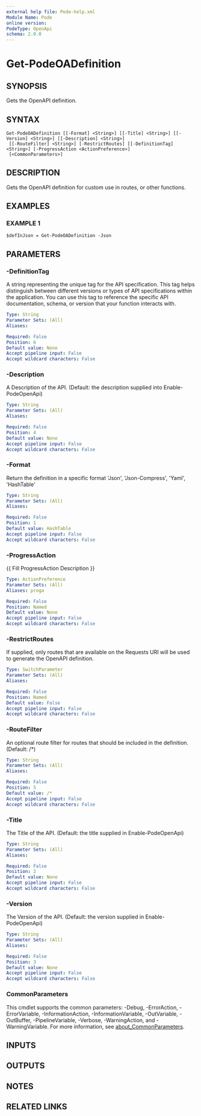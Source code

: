 ```yaml
---
external help file: Pode-help.xml
Module Name: Pode
online version:
PodeType: OpenApi
schema: 2.0.0
---
```


# Get-PodeOADefinition

## SYNOPSIS
Gets the OpenAPI definition.

## SYNTAX

```
Get-PodeOADefinition [[-Format] <String>] [[-Title] <String>] [[-Version] <String>] [[-Description] <String>]
 [[-RouteFilter] <String>] [-RestrictRoutes] [[-DefinitionTag] <String>] [-ProgressAction <ActionPreference>]
 [<CommonParameters>]
```

## DESCRIPTION
Gets the OpenAPI definition for custom use in routes, or other functions.

## EXAMPLES

### EXAMPLE 1
```
$defInJson = Get-PodeOADefinition -Json
```

## PARAMETERS

### -DefinitionTag
A string representing the unique tag for the API specification.
This tag helps distinguish between different versions or types of API specifications within the application.
You can use this tag to reference the specific API documentation, schema, or version that your function interacts with.

```yaml
Type: String
Parameter Sets: (All)
Aliases:

Required: False
Position: 6
Default value: None
Accept pipeline input: False
Accept wildcard characters: False
```

### -Description
A Description of the API.
(Default: the description supplied into Enable-PodeOpenApi)

```yaml
Type: String
Parameter Sets: (All)
Aliases:

Required: False
Position: 4
Default value: None
Accept pipeline input: False
Accept wildcard characters: False
```

### -Format
Return the definition  in a specific format 'Json', 'Json-Compress', 'Yaml', 'HashTable'

```yaml
Type: String
Parameter Sets: (All)
Aliases:

Required: False
Position: 1
Default value: HashTable
Accept pipeline input: False
Accept wildcard characters: False
```

### -ProgressAction
{{ Fill ProgressAction Description }}

```yaml
Type: ActionPreference
Parameter Sets: (All)
Aliases: proga

Required: False
Position: Named
Default value: None
Accept pipeline input: False
Accept wildcard characters: False
```

### -RestrictRoutes
If supplied, only routes that are available on the Requests URI will be used to generate the OpenAPI definition.

```yaml
Type: SwitchParameter
Parameter Sets: (All)
Aliases:

Required: False
Position: Named
Default value: False
Accept pipeline input: False
Accept wildcard characters: False
```

### -RouteFilter
An optional route filter for routes that should be included in the definition.
(Default: /*)

```yaml
Type: String
Parameter Sets: (All)
Aliases:

Required: False
Position: 5
Default value: /*
Accept pipeline input: False
Accept wildcard characters: False
```

### -Title
The Title of the API.
(Default: the title supplied in Enable-PodeOpenApi)

```yaml
Type: String
Parameter Sets: (All)
Aliases:

Required: False
Position: 2
Default value: None
Accept pipeline input: False
Accept wildcard characters: False
```

### -Version
The Version of the API.
(Default: the version supplied in Enable-PodeOpenApi)

```yaml
Type: String
Parameter Sets: (All)
Aliases:

Required: False
Position: 3
Default value: None
Accept pipeline input: False
Accept wildcard characters: False
```

### CommonParameters
This cmdlet supports the common parameters: -Debug, -ErrorAction, -ErrorVariable, -InformationAction, -InformationVariable, -OutVariable, -OutBuffer, -PipelineVariable, -Verbose, -WarningAction, and -WarningVariable. For more information, see [about_CommonParameters](http://go.microsoft.com/fwlink/?LinkID=113216).

## INPUTS

## OUTPUTS

## NOTES

## RELATED LINKS
